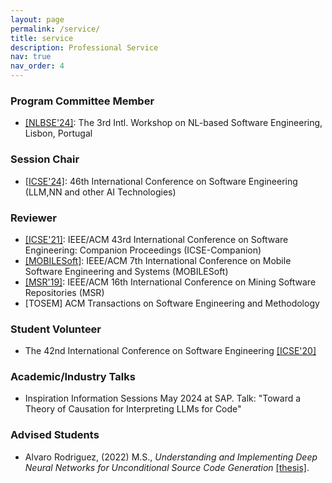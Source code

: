```yaml
---
layout: page
permalink: /service/
title: service
description: Professional Service
nav: true
nav_order: 4
---
```


### Program Committee Member
- [[NLBSE'24]](https://nlbse2024.github.io/): The 3rd Intl. Workshop on NL-based Software Engineering, Lisbon, Portugal

### Session Chair
- [[ICSE'24]](https://conf.researchr.org/home/icse-2024): 46th International Conference on Software Engineering (LLM,NN and other AI Technologies)

### Reviewer
- [[ICSE'21]](https://doi.ieeecomputersociety.org/10.1109/ICSE-Companion52605.2021.00008): IEEE/ACM 43rd International Conference on Software Engineering: Companion Proceedings (ICSE-Companion)
- [[MOBILESoft]](https://conf.researchr.org/home/mobilesoft-2020): IEEE/ACM 7th International Conference on Mobile Software Engineering and Systems (MOBILESoft)
- [[MSR'19]](https://2019.msrconf.org/): IEEE/ACM 16th International Conference on Mining Software Repositories (MSR)
- [TOSEM] ACM Transactions on Software Engineering and Methodology

### Student Volunteer 
- The 42nd International Conference on Software Engineering [[ICSE'20]](https://conf.researchr.org/home/icse-2020)

### Academic/Industry Talks
- Inspiration Information Sessions May 2024 at SAP. Talk: "Toward a Theory of Causation for Interpreting LLMs for Code"

### Advised Students
- Alvaro Rodriguez, (2022) M.S., *Understanding and Implementing Deep Neural Networks for Unconditional Source Code Generation* [[thesis]](https://drive.google.com/file/d/1-QrmgzW-LfieHbLfcmsSNUEHgnqco26K/view?usp=sharing).
